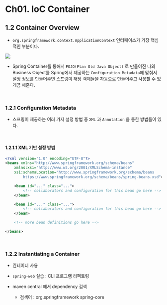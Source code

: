 # Ch01. IoC Container

## 1.2 Container Overview

- `org.springframework.context.ApplicationContext` 인터페이스가 가장 핵심적인 부분이다.

<img src="https://docs.spring.io/spring/docs/5.2.3.RELEASE/spring-framework-reference/images/container-magic.png" />

- Spring Container를 통해서 `POJO(Plan Old Java Object)`  로 만들어진 나의 Business Object를 Spring에서 제공하는 `Configuration Metadata`에 맞춰서 설정 정보를 만들어주면 스프링이 해당 객체들을 자동으로 만들어주고 사용할 수 있게끔 해준다.

<br>

### 1.2.1 Configuration Metadata

- 스프링이 제공하는 여러 가지 설정 방법 중 `XML` 과 `Annotation` 을 통한 방법들이 있다.

<br>

#### 1.2.1.1 XML 기반 설정 방법

```xml
<?xml version="1.0" encoding="UTF-8"?>
<beans xmlns="http://www.springframework.org/schema/beans"
    xmlns:xsi="http://www.w3.org/2001/XMLSchema-instance"
    xsi:schemaLocation="http://www.springframework.org/schema/beans
        https://www.springframework.org/schema/beans/spring-beans.xsd">

    <bean id="..." class="...">  
        <!-- collaborators and configuration for this bean go here -->
    </bean>

    <bean id="..." class="...">
        <!-- collaborators and configuration for this bean go here -->
    </bean>

    <!-- more bean definitions go here -->

</beans>
```

<br>

### 1.2.2 Instantiating a Container

- 컨테이너 사용

- `spring-web` 실습 : CLI 프로그램 리펙토링

- maven central 에서 dependency 검색
  - 검색어 : org.springframework spring-core
